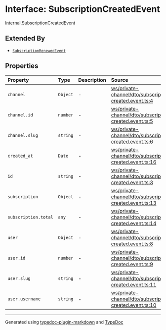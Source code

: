 # Interface: SubscriptionCreatedEvent

[Internal](../index.md).SubscriptionCreatedEvent

## Extended By

- [`SubscriptionRenewedEvent`](SubscriptionRenewedEvent.md)

## Properties

| Property | Type | Description | Source |
| :------ | :------ | :------ | :------ |
| `channel` | `Object` | - | [ws/private-channel/dto/subscription-created.event.ts:4](https://github.com/zSoulweaver/kient/blob/cb3a38e/src/ws/private-channel/dto/subscription-created.event.ts#L4) |
| `channel.id` | `number` | - | [ws/private-channel/dto/subscription-created.event.ts:5](https://github.com/zSoulweaver/kient/blob/cb3a38e/src/ws/private-channel/dto/subscription-created.event.ts#L5) |
| `channel.slug` | `string` | - | [ws/private-channel/dto/subscription-created.event.ts:6](https://github.com/zSoulweaver/kient/blob/cb3a38e/src/ws/private-channel/dto/subscription-created.event.ts#L6) |
| `created_at` | `Date` | - | [ws/private-channel/dto/subscription-created.event.ts:16](https://github.com/zSoulweaver/kient/blob/cb3a38e/src/ws/private-channel/dto/subscription-created.event.ts#L16) |
| `id` | `string` | - | [ws/private-channel/dto/subscription-created.event.ts:3](https://github.com/zSoulweaver/kient/blob/cb3a38e/src/ws/private-channel/dto/subscription-created.event.ts#L3) |
| `subscription` | `Object` | - | [ws/private-channel/dto/subscription-created.event.ts:13](https://github.com/zSoulweaver/kient/blob/cb3a38e/src/ws/private-channel/dto/subscription-created.event.ts#L13) |
| `subscription.total` | `any` | - | [ws/private-channel/dto/subscription-created.event.ts:14](https://github.com/zSoulweaver/kient/blob/cb3a38e/src/ws/private-channel/dto/subscription-created.event.ts#L14) |
| `user` | `Object` | - | [ws/private-channel/dto/subscription-created.event.ts:8](https://github.com/zSoulweaver/kient/blob/cb3a38e/src/ws/private-channel/dto/subscription-created.event.ts#L8) |
| `user.id` | `number` | - | [ws/private-channel/dto/subscription-created.event.ts:9](https://github.com/zSoulweaver/kient/blob/cb3a38e/src/ws/private-channel/dto/subscription-created.event.ts#L9) |
| `user.slug` | `string` | - | [ws/private-channel/dto/subscription-created.event.ts:11](https://github.com/zSoulweaver/kient/blob/cb3a38e/src/ws/private-channel/dto/subscription-created.event.ts#L11) |
| `user.username` | `string` | - | [ws/private-channel/dto/subscription-created.event.ts:10](https://github.com/zSoulweaver/kient/blob/cb3a38e/src/ws/private-channel/dto/subscription-created.event.ts#L10) |

***

Generated using [typedoc-plugin-markdown](https://www.npmjs.com/package/typedoc-plugin-markdown) and [TypeDoc](https://typedoc.org/)
